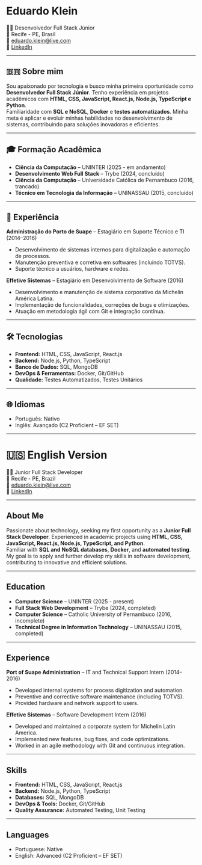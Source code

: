 # Eduardo Klein  

👨‍💻 Desenvolvedor Full Stack Júnior  
📍 Recife - PE, Brasil  
📧 eduardo.klein@live.com  
🔗 [LinkedIn](https://linkedin.com/in/eduardo-klein-c)

---

## 🇧🇷 Sobre mim  
Sou apaixonado por tecnologia e busco minha primeira oportunidade como **Desenvolvedor Full Stack Júnior**. Tenho experiência em projetos acadêmicos com **HTML, CSS, JavaScript, React.js, Node.js, TypeScript e Python**.  
Familiaridade com **SQL e NoSQL**, **Docker** e **testes automatizados**. Minha meta é aplicar e evoluir minhas habilidades no desenvolvimento de sistemas, contribuindo para soluções inovadoras e eficientes.  

---

## 🎓 Formação Acadêmica  
- **Ciência da Computação** – UNINTER (2025 - em andamento)  
- **Desenvolvimento Web Full Stack** – Trybe (2024, concluído)  
- **Ciência da Computação** – Universidade Católica de Pernambuco (2016, trancado)  
- **Técnico em Tecnologia da Informação** – UNINASSAU (2015, concluído)  

---

## 💼 Experiência  
**Administração do Porto de Suape** – Estagiário em Suporte Técnico e TI (2014–2016)  
- Desenvolvimento de sistemas internos para digitalização e automação de processos.  
- Manutenção preventiva e corretiva em softwares (incluindo TOTVS).  
- Suporte técnico a usuários, hardware e redes.  

**Effetive Sistemas** – Estagiário em Desenvolvimento de Software (2016)  
- Desenvolvimento e manutenção de sistema corporativo da Michelin América Latina.  
- Implementação de funcionalidades, correções de bugs e otimizações.  
- Atuação em metodologia ágil com Git e integração contínua.  

---

## 🛠️ Tecnologias  
- **Frontend:** HTML, CSS, JavaScript, React.js  
- **Backend:** Node.js, Python, TypeScript  
- **Banco de Dados:** SQL, MongoDB  
- **DevOps & Ferramentas:** Docker, Git/GitHub  
- **Qualidade:** Testes Automatizados, Testes Unitários  

---

## 🌐 Idiomas  
- Português: Nativo  
- Inglês: Avançado (C2 Proficient – EF SET)  

---

# 🇺🇸 English Version  

👨‍💻 Junior Full Stack Developer  
📍 Recife - PE, Brazil  
📧 eduardo.klein@live.com  
🔗 [LinkedIn](https://linkedin.com/in/eduardo-klein-c)

---

## About Me  
Passionate about technology, seeking my first opportunity as a **Junior Full Stack Developer**. Experienced in academic projects using **HTML, CSS, JavaScript, React.js, Node.js, TypeScript, and Python**.  
Familiar with **SQL and NoSQL databases**, **Docker**, and **automated testing**. My goal is to apply and further develop my skills in software development, contributing to innovative and efficient solutions.  

---

## Education  
- **Computer Science** – UNINTER (2025 - present)  
- **Full Stack Web Development** – Trybe (2024, completed)  
- **Computer Science** – Catholic University of Pernambuco (2016, incomplete)  
- **Technical Degree in Information Technology** – UNINASSAU (2015, completed)  

---

## Experience  
**Port of Suape Administration** – IT and Technical Support Intern (2014–2016)  
- Developed internal systems for process digitization and automation.  
- Preventive and corrective software maintenance (including TOTVS).  
- Provided hardware and network support to users.  

**Effetive Sistemas** – Software Development Intern (2016)  
- Developed and maintained a corporate system for Michelin Latin America.  
- Implemented new features, bug fixes, and code optimizations.  
- Worked in an agile methodology with Git and continuous integration.  

---

## Skills  
- **Frontend:** HTML, CSS, JavaScript, React.js  
- **Backend:** Node.js, Python, TypeScript  
- **Databases:** SQL, MongoDB  
- **DevOps & Tools:** Docker, Git/GitHub  
- **Quality Assurance:** Automated Testing, Unit Testing  

---

## Languages  
- Portuguese: Native  
- English: Advanced (C2 Proficient – EF SET)  
